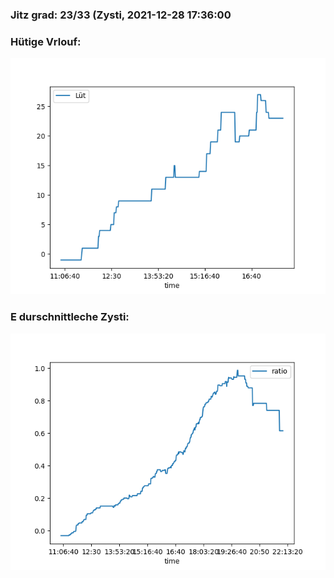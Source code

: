 ### Jitz grad: 23/33 (Zysti, 2021-12-28 17:36:00

### Hütige Vrlouf:
![Graph](Today.png)

### E durschnittleche Zysti:
![Graph](Zysti.png)